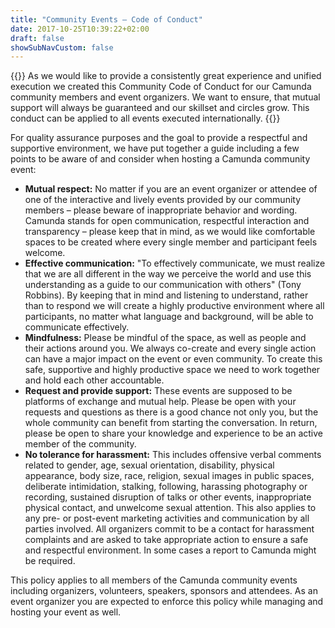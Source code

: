 ```yaml
---
title: "Community Events – Code of Conduct"
date: 2017-10-25T10:39:22+02:00
draft: false
showSubNavCustom: false
---
```


{{<highlight title="Community Events – Code of Conduct" >}}
As we would like to provide a consistently great experience and unified execution we created this Community Code of Conduct for our Camunda community members and event organizers. We want to ensure, that mutual support will always be guaranteed and our skillset and circles grow.
This conduct can be applied to all events executed internationally. 
{{</highlight>}}

<p>For quality assurance purposes and the goal to provide a respectful and supportive environment, we have put together a guide including a few points to be aware of and consider when hosting a Camunda community event:</p>

<ul>
<li><strong>Mutual respect:</strong> No matter if you are an event organizer or attendee of one of the interactive and lively events provided by our community members – please beware of inappropriate behavior and wording. Camunda stands for open communication, respectful interaction and transparency – please keep that in mind, as we would like comfortable spaces to be created where every single member and participant feels welcome. 
</li>
<li>
<strong>Effective communication:</strong> "To effectively communicate, we must realize that we are all different in the way we perceive the world and use this understanding as a guide to our communication with others" (Tony Robbins). By keeping that in mind and listening to understand, rather than to respond we will create a highly productive environment where all participants, no matter what language and background, will be able to communicate effectively.  
</li>
<li>
<strong>Mindfulness:</strong> Please be mindful of the space, as well as people and their actions around you. We always co-create and every single action can have a major impact on the event or even community. To create this safe, supportive and highly productive space we need to work together and hold each other accountable. 
</li>
<li>
<strong>Request and provide support:</strong> These events are supposed to be platforms of exchange and mutual help. Please be open with your requests and questions as there is a good chance not only you, but the whole community can benefit from starting the conversation. In return, please be open to share your knowledge and experience to be an active member of the community. 
</li>
<li>
<strong>No tolerance for harassment:</strong> This includes offensive verbal comments related to gender, age, sexual orientation, disability, physical appearance, body size, race, religion, sexual images in public spaces, deliberate intimidation, stalking, following, harassing photography or recording, sustained disruption of talks or other events, inappropriate physical contact, and unwelcome sexual attention. This also applies to any pre- or post-event marketing activities and communication by all parties involved. 
All organizers commit to be a contact for harassment complaints and are asked to take appropriate action to ensure a safe and respectful environment. In some cases a report to Camunda might be required. 
</li>
</ul>

This policy applies to all members of the Camunda community events including organizers, volunteers, speakers, sponsors and attendees. As an event organizer you are expected to enforce this policy while managing and hosting your event as well. 


<div style="margin-bottom: 100px"></div>